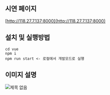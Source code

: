## 시연 페이지
[http://118.27.7.137:8000](http://118.27.7.137:8000)



## 설치 및 실행방법

```
cd vue
npm i
npm run start <- 로컬에서 개발모드로 실행
```



## 이미지 설명
![제목 없음](https://user-images.githubusercontent.com/60353730/180895152-a6bfda1a-677f-4b89-998b-da71773bae2d.png)
